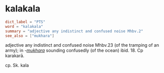# kalakala

``` toml
dict_label = "PTS"
word = "kalakala"
summary = "adjective any indistinct and confused noise Mhbv.2"
see_also = ["mukhara"]
```

adjective any indistinct and confused noise Mhbv.23 (of the tramping of an army); in *\-[mukhara](mukhara.md)* sounding confusedly (of the ocean) ibid. 18. Cp karakarā.

cp. Sk. kala

